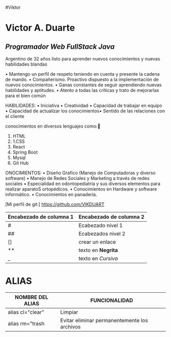 #Viktor
# Victor A. Duarte
## _Programador Web FullStack Java_

 Argentino de 32 años listo para aprender nuevos conocimientos y nuevas habilidades blandas 
 
 • Mantengo un perfil de respeto teniendo en cuenta y presente la
cadena de mando.
• Compañerismo. Proactivo dispuesto a la implementación de nuevos 
conocimientos.
• Ganas constantes de seguir aprendiendo nuevas habilidades y 
aptitudes.
• Atento a todas las críticas y trato de mejorarlas para el bien común

HABILIDADES:
• Iniciativa • Creatividad • Capacidad de trabajar 
en equipo • Capacidad de actualizar los conocimientos• Sentido de las 
relaciones con el cliente

 conocimientos en diversos lenguajes como:🤔
1. HTML
2. 1.CSS
3.  React
4.  Spring Boot
5. Mysql
6. Git Hub

ONOCIMIENTOS:
• Diseño Grafico (Manejo de Computadoras y diverso software)
• Manejo de Redes Sociales y Marketing a través de redes sociales
• Especialidad en odontopediatría y sus diversos elementos para realizar aparatoS ortopédicos.
• Conocimientos en Hardware y software informático.
• Conocimientos en panadería.

[Mi perfil de git:] https://github.com/VIKDUART

| Encabezado de columna 1 | Encabezado de columna 2 |
|------------------------|------------------------|
| #                     |  Ecabezado nivel 1       |        
|##                     |   Ecabezados nivel 2     |
|[]                     |  crear un enlace         |       
|**                     |  texto en **Negrita**     |      
|_                      | texto en _Cursiva_        |

# ALIAS
| NOMBRE DEL ALIAS | FUNCIONALIDAD |
|------------------|---------------|
| alias cl="clear" | Limpiar        |
|alias rm="trash| Evitar eliminar permanentemente los archivos |
